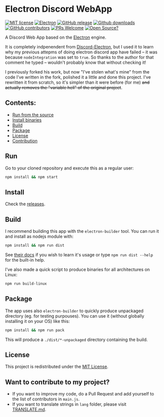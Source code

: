 # Electron Discord WebApp
[![MIT license](https://img.shields.io/badge/License-MIT-C23939.svg)](https://github.com/SpacingBat3/electron-discord-webapp/LICENSE.md)
[![Electron](https://img.shields.io/badge/Made%20with-Electron-486F8F.svg)](https://www.electronjs.org/)
[![GitHub release](https://img.shields.io/github/release/SpacingBat3/electron-discord-webapp.svg)](https://github.com/SpacingBat3/electron-discord-webapp/tags)
[![Github downloads](https://img.shields.io/github/downloads/SpacingBat3/electron-discord-webapp/total.svg)](https://github.com/SpacingBat3/electron-discord-webapp/releases)
[![GitHub contributors](https://img.shields.io/github/contributors/SpacingBat3/electron-discord-webapp.svg)](https://github.com/SpacingBat3/electron-discord-webapp/graphs/contributors)
[![PRs Welcome](https://img.shields.io/badge/PRs-welcome-brightgreen.svg?style=flat-square)](http://makeapullrequest.com)
[![Open Source?](https://badgen.net/badge/RPi%20Friendly%3F/Yes!/c51a4a?icon=https://raw.githubusercontent.com/8radm1n/vendor-icons-svg/702f2ac88acc71759ce623bc5000a596195e9db3/raspberry-pi-logo.svg)](https://github.com/Botspot/pi-apps)

A Discord Web App based on the [Electron](https://github.com/electron/electron) engine.

It is completely indpenendent from [Discord-Electron](https://github.com/GyozaGuy/Discord-Electron), but I used it to learn why my previous attepms of doing electron discord app have failed – it was because `nodeIntegration` was set to `true`. So thanks to the author for that comment he typed – wouldn't probably know that without checking it!

I previously forked his work, but now "I've stolen what's mine" from the code I've written in the fork, polished it a little and done this project. I've rewritten it from scratch, so it's simpler than it were before (for me) ~~and actually removes the "variable hell" of the original project~~.

## Contents:
- [Run from the source](#run)
- [Install binaries](#install)
- [Build](#build)
- [Package](#package)
- [License](#license)
- [Contribution](#want-to-contribute-to-my-project)

## Run
Go to your cloned repository and execute this as a regular user:
```sh
npm install && npm start
```

## Install
Check the [releases](https://github.com/SpacingBat3/electron-discord-webapp/releases/).

## Build
I recommend building this app with the `electron-builder` tool.
You can run it and install as nodejs module with:
```sh
npm install && npm run dist
```
See [their docs](https://www.electron.build/multi-platform-build) if you wish to learn it's usage or type `npm run dist --help` for the built-in help.

I've also made a quick script to produce binaries for all architectures on Linux:
```sh
npm run build-linux
```

## Package
The app uses also `electron-builder` to quickly produce unpackaged directory (eg. for testing purpouses).
You can use it (without globally installing it on your OS) like this:
```sh
npm install && npm run pack
```
This will produce a `./dist/*-unpackaged` directory containing the build.

## License
This project is redistributed under the [MIT License](LICENSE).

## Want to contribute to my project?
- If you want to improve my code, do a Pull Request and add yourself to the list of contributors in `main.js`.
- If you want to translate strings in `lang` folder, please visit [TRANSLATE.md](TRANSLATE.md).
